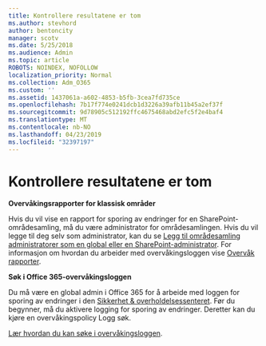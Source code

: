 ```yaml
---
title: Kontrollere resultatene er tom
ms.author: stevhord
author: bentoncity
manager: scotv
ms.date: 5/25/2018
ms.audience: Admin
ms.topic: article
ROBOTS: NOINDEX, NOFOLLOW
localization_priority: Normal
ms.collection: Adm_O365
ms.custom: ''
ms.assetid: 1437061a-a602-4853-b5fb-3cea7fd735ce
ms.openlocfilehash: 7b17f774e0241dcb1d3226a39afb11b45a2ef37f
ms.sourcegitcommit: 9d78905c512192ffc4675468abd2efc5f2e4baf4
ms.translationtype: MT
ms.contentlocale: nb-NO
ms.lasthandoff: 04/23/2019
ms.locfileid: "32397197"
---
```

# <a name="auditing-results-are-blank"></a>Kontrollere resultatene er tom

 **Overvåkingsrapporter for klassisk områder**
  
Hvis du vil vise en rapport for sporing av endringer for en SharePoint-områdesamling, må du være administrator for områdesamlingen. Hvis du vil legge til deg selv som administrator, kan du se [Legg til områdesamling administratorer som en global eller en SharePoint-administrator](https://go.microsoft.com/fwlink/?linkid=869390). For informasjon om hvordan du arbeider med overvåkingsloggen vise [Overvåk rapporter](https://go.microsoft.com/fwlink/?linkid=395237). 
  
 **Søk i Office 365-overvåkingsloggen**
  
Du må være en global admin i Office 365 for å arbeide med loggen for sporing av endringer i den [Sikkerhet &amp; overholdelsessenteret](https://protection.office.com). Før du begynner, må du aktivere logging for sporing av endringer. Deretter kan du kjøre en overvåkingspolicy Logg søk. 
  
[Lær hvordan du kan søke i overvåkingsloggen](https://go.microsoft.com/fwlink/?linkid=708432).
  

